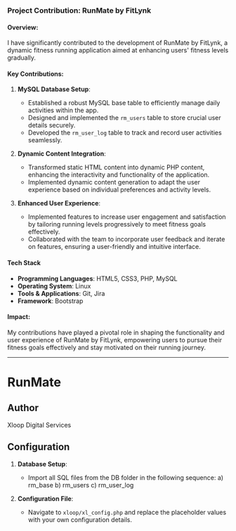 ### Project Contribution: RunMate by FitLynk

#### Overview:
I have significantly contributed to the development of RunMate by FitLynk, a dynamic fitness running application aimed at enhancing users' fitness levels gradually.

#### Key Contributions:
1. **MySQL Database Setup**:
    - Established a robust MySQL base table to efficiently manage daily activities within the app.
    - Designed and implemented the `rm_users` table to store crucial user details securely.
    - Developed the `rm_user_log` table to track and record user activities seamlessly.

2. **Dynamic Content Integration**:
    - Transformed static HTML content into dynamic PHP content, enhancing the interactivity and functionality of the application.
    - Implemented dynamic content generation to adapt the user experience based on individual preferences and activity levels.

3. **Enhanced User Experience**:
    - Implemented features to increase user engagement and satisfaction by tailoring running levels progressively to meet fitness goals effectively.
    - Collaborated with the team to incorporate user feedback and iterate on features, ensuring a user-friendly and intuitive interface.
  
#### Tech Stack

- **Programming Languages**: HTML5, CSS3, PHP, MySQL
- **Operating System**: Linux
- **Tools & Applications**: Git, Jira
- **Framework**: Bootstrap

#### Impact:
My contributions have played a pivotal role in shaping the functionality and user experience of RunMate by FitLynk, empowering users to pursue their fitness goals effectively and stay motivated on their running journey.

---

# RunMate

## Author 
Xloop Digital Services

## Configuration
1. **Database Setup**:
   - Import all SQL files from the DB folder in the following sequence:
      a) rm_base
      b) rm_users
      c) rm_user_log

2. **Configuration File**:
   - Navigate to `xloop/xl_config.php` and replace the placeholder values with your own configuration details.

